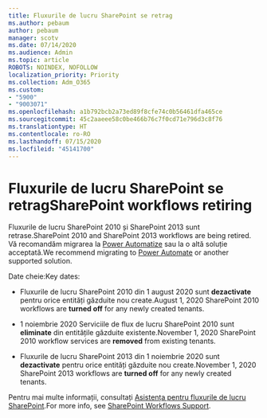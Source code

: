 ```yaml
---
title: Fluxurile de lucru SharePoint se retrag
ms.author: pebaum
author: pebaum
manager: scotv
ms.date: 07/14/2020
ms.audience: Admin
ms.topic: article
ROBOTS: NOINDEX, NOFOLLOW
localization_priority: Priority
ms.collection: Adm_O365
ms.custom:
- "5900"
- "9003071"
ms.openlocfilehash: a1b792bcb2a73ed89f8cfe74c0b56461dfa465ce
ms.sourcegitcommit: 45c2aaeee58c0be466b76c7f0cd71e796d3c8f76
ms.translationtype: HT
ms.contentlocale: ro-RO
ms.lasthandoff: 07/15/2020
ms.locfileid: "45141700"
---
```

# <a name="sharepoint-workflows-retiring"></a><span data-ttu-id="d7f2e-102">Fluxurile de lucru SharePoint se retrag</span><span class="sxs-lookup"><span data-stu-id="d7f2e-102">SharePoint workflows retiring</span></span>

<span data-ttu-id="d7f2e-103">Fluxurile de lucru SharePoint 2010 și SharePoint 2013 sunt retrase.</span><span class="sxs-lookup"><span data-stu-id="d7f2e-103">SharePoint 2010 and SharePoint 2013 workflows are being retired.</span></span> <span data-ttu-id="d7f2e-104">Vă recomandăm migrarea la [Power Automatize](https://docs.microsoft.com/power-automate/getting-started) sau la o altă soluție acceptată.</span><span class="sxs-lookup"><span data-stu-id="d7f2e-104">We recommend migrating to [Power Automate](https://docs.microsoft.com/power-automate/getting-started) or another supported solution.</span></span> 

<span data-ttu-id="d7f2e-105">Date cheie:</span><span class="sxs-lookup"><span data-stu-id="d7f2e-105">Key dates:</span></span>

- <span data-ttu-id="d7f2e-106">Fluxurile de lucru SharePoint 2010 din 1 august 2020 sunt **dezactivate** pentru orice entități găzduite nou create.</span><span class="sxs-lookup"><span data-stu-id="d7f2e-106">August 1, 2020 SharePoint 2010 workflows are **turned off** for any newly created tenants.</span></span>

- <span data-ttu-id="d7f2e-107">1 noiembrie 2020 Serviciile de flux de lucru SharePoint 2010 sunt **eliminate** din entitățile găzduite existente.</span><span class="sxs-lookup"><span data-stu-id="d7f2e-107">November 1, 2020 SharePoint 2010 workflow services are **removed** from existing tenants.</span></span>

- <span data-ttu-id="d7f2e-108">Fluxurile de lucru SharePoint 2013 din 1 noiembrie 2020 sunt **dezactivate** pentru orice entități găzduite nou create.</span><span class="sxs-lookup"><span data-stu-id="d7f2e-108">November 1, 2020 SharePoint 2013 workflows are **turned off** for any newly created tenants.</span></span>

<span data-ttu-id="d7f2e-109">Pentru mai multe informații, consultați [Asistența pentru fluxurile de lucru SharePoint](https://aka.ms/sp-workflows-support).</span><span class="sxs-lookup"><span data-stu-id="d7f2e-109">For more info, see [SharePoint Workflows Support](https://aka.ms/sp-workflows-support).</span></span>